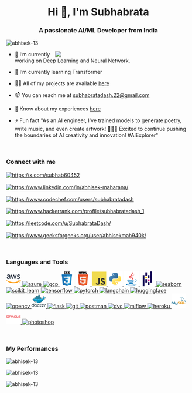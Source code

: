 <!--
abhisek-13/abhisek-13 is a ✨ special ✨ repository because its README.md (this file) appears on your GitHub profile.

Here are some ideas to get you started:

- 🔭 I’m currently working on ...
- 🌱 I’m currently learning ...
- 👯 I’m looking to collaborate on ...
- 🤔 I’m looking for help with ...
- 💬 Ask me about ...
- 📫 How to reach me: ...
- 😄 Pronouns: ...
- ⚡ Fun fact: ...
-->
<h1 align="center">Hi 👋, I'm Subhabrata</h1>
<h3 align="center">A passionate AI/ML Developer from India</h3>


<p align="left"> <img src="https://komarev.com/ghpvc/?username=abhisek-13&label=Profile%20views&color=0e75b6&style=flat" alt="abhisek-13" /> </p>

<img src="https://static.wixstatic.com/media/3eee0b_8b6780c6bd8245ecafdbe55d8db7e2df~mv2.gif" align="right" width = 370px />

- 🔭 I’m currently working on Deep Learning and Neural Network.

- 🌱 I’m currently learning Transformer

- 👨‍💻 All of my projects are available [here](https://github.com/abhisek-13?tab=repositories)

- 📫 You can reach me at subhabratadash.22@gmail.com

- 📄 Know about my experiences [here](https://drive.google.com/file/d/1CBWAeSxibSHf6DicNBZO8T9x7SB-k-0C/view?usp=drive_link)

- ⚡ Fun fact "As an AI engineer, I've trained models to generate poetry, write music, and even create artwork! 🤖🎨🎶 Excited to continue pushing the boundaries of AI creativity and innovation! #AIExplorer"

<br>

<h3 align="left">Connect with me</h3>
<p align="left">
<a href="https://x.com/subhab60452" target="blank"><img align="center" src="https://img.freepik.com/free-vector/new-2023-twitter-logo-x-icon-design_1017-45418.jpg?size=338&ext=jpg&ga=GA1.1.1413502914.1719792000&semt=ais_user" alt="https://x.com/subhab60452" height="30" width="40" /></a>
  
<a href="https://www.linkedin.com/in/subhabrata-dash-22sd02/" target="blank"><img align="center" src="https://raw.githubusercontent.com/rahuldkjain/github-profile-readme-generator/master/src/images/icons/Social/linked-in-alt.svg" alt="https://www.linkedin.com/in/abhisek-maharana/" height="30" width="40" /></a>

<a href="https://www.codechef.com/users/subhabratadash" target="blank"><img align="center" src="" alt="https://www.codechef.com/users/subhabratadash" height="30" width="40" /></a>
  
<a href="https://www.hackerrank.com/profile/subhabratadash_1" target="blank"><img align="center" src="https://raw.githubusercontent.com/rahuldkjain/github-profile-readme-generator/master/src/images/icons/Social/hackerrank.svg" alt="https://www.hackerrank.com/profile/subhabratadash_1" height="30" width="40" /></a>

<a href="https://leetcode.com/u/SubhabrataDash/" target="blank"><img align="center" src="https://raw.githubusercontent.com/rahuldkjain/github-profile-readme-generator/master/src/images/icons/Social/leet-code.svg" alt="https://leetcode.com/u/SubhabrataDash/" height="30" width="40" /></a>

<a href="https://www.geeksforgeeks.org/user/abhisekmah940k/" target="blank"><img align="center" src="https://raw.githubusercontent.com/rahuldkjain/github-profile-readme-generator/master/src/images/icons/Social/geeks-for-geeks.svg" alt="https://www.geeksforgeeks.org/user/abhisekmah940k/" height="30" width="40" /></a>
</p>

<br>

<h3 align="left">Languages and Tools</h3>
<p align="left"> <a href="https://aws.amazon.com" target="_blank" rel="noreferrer"> <img src="https://raw.githubusercontent.com/devicons/devicon/master/icons/amazonwebservices/amazonwebservices-original-wordmark.svg" alt="aws" width="40" height="40"/> </a> <a href="https://azure.microsoft.com/en-in/" target="_blank" rel="noreferrer"> <img src="https://www.vectorlogo.zone/logos/microsoft_azure/microsoft_azure-icon.svg" alt="azure" width="40" height="40"/> </a> <a href="https://cloud.google.com" target="_blank" rel="noreferrer"> <img src="https://www.vectorlogo.zone/logos/google_cloud/google_cloud-icon.svg" alt="gcp" width="40" height="40"/> </a> <a href="https://www.w3schools.com/css/" target="_blank" rel="noreferrer"> <img src="https://raw.githubusercontent.com/devicons/devicon/master/icons/css3/css3-original-wordmark.svg" alt="css3" width="40" height="40"/> </a> <a href="https://www.w3.org/html/" target="_blank" rel="noreferrer"> <img src="https://raw.githubusercontent.com/devicons/devicon/master/icons/html5/html5-original-wordmark.svg" alt="html5" width="40" height="40"/> </a> <a href="https://developer.mozilla.org/en-US/docs/Web/JavaScript" target="_blank" rel="noreferrer"> <img src="https://raw.githubusercontent.com/devicons/devicon/master/icons/javascript/javascript-original.svg" alt="javascript" width="40" height="40"/> </a> <a href="https://www.python.org" target="_blank" rel="noreferrer"> <img src="https://raw.githubusercontent.com/devicons/devicon/master/icons/python/python-original.svg" alt="python" width="40" height="40"/> </a> <a href="https://www.java.com" target="_blank" rel="noreferrer"> <img src="https://raw.githubusercontent.com/devicons/devicon/master/icons/java/java-original.svg" alt="java" width="40" height="40"/> </a> <a href="https://pandas.pydata.org/" target="_blank" rel="noreferrer"> <img src="https://raw.githubusercontent.com/devicons/devicon/2ae2a900d2f041da66e950e4d48052658d850630/icons/pandas/pandas-original.svg" alt="pandas" width="40" height="40"/> </a> <a href="https://seaborn.pydata.org/" target="_blank" rel="noreferrer"> <img src="https://seaborn.pydata.org/_images/logo-mark-lightbg.svg" alt="seaborn" width="40" height="40"/> </a> <a href="https://scikit-learn.org/" target="_blank" rel="noreferrer"> <img src="https://upload.wikimedia.org/wikipedia/commons/0/05/Scikit_learn_logo_small.svg" alt="scikit_learn" width="40" height="40"/> </a> <a href="https://www.tensorflow.org" target="_blank" rel="noreferrer"> <img src="https://www.vectorlogo.zone/logos/tensorflow/tensorflow-icon.svg" alt="tensorflow" width="40" height="40"/> </a> <a href="https://pytorch.org/" target="_blank" rel="noreferrer"> <img src="https://www.vectorlogo.zone/logos/pytorch/pytorch-icon.svg" alt="pytorch" width="40" height="40"/> </a> <a href="https://www.langchain.com/" target="_blank" rel="noreferrer"> <img src="https://cdn.analyticsvidhya.com/wp-content/uploads/2023/07/langchain3.png" alt="langchain" width="40" height="40"/> </a> <a href="https://huggingface.co/" target="_blank" rel="noreferrer"> <img src="https://huggingface.co/front/assets/huggingface_logo-noborder.svg" alt="huggingface" width="40" height="40"/> </a> <a href="https://opencv.org/" target="_blank" rel="noreferrer"> <img src="https://www.vectorlogo.zone/logos/opencv/opencv-icon.svg" alt="opencv" width="40" height="40"/> </a> <a href="https://www.docker.com/" target="_blank" rel="noreferrer"> <img src="https://raw.githubusercontent.com/devicons/devicon/master/icons/docker/docker-original-wordmark.svg" alt="docker" width="40" height="40"/> </a> <a href="https://flask.palletsprojects.com/" target="_blank" rel="noreferrer"> <img src="https://encrypted-tbn0.gstatic.com/images?q=tbn:ANd9GcSY-uSR_8O7PoQHwvHP36Zer9KlQmCk7-_Fcg&s" alt="flask" width="40" height="40"/> </a> <a href="https://git-scm.com/" target="_blank" rel="noreferrer"> <img src="https://www.vectorlogo.zone/logos/git-scm/git-scm-icon.svg" alt="git" width="40" height="40"/> </a> <a href="https://postman.com" target="_blank" rel="noreferrer"> <img src="https://www.vectorlogo.zone/logos/getpostman/getpostman-icon.svg" alt="postman" width="40" height="40"/> </a> <a href="https://dvc.org/" target="_blank" rel="noreferrer"> <img src="https://dvc.org/img/logos/dvc.svg" alt="dvc" width="40" height="40"/> </a> <a href="https://mlflow.org/" target="_blank" rel="noreferrer"> <img src="https://mlflow.org/img/mlflow-black.svg" alt="mlflow" width="40" height="40"/> </a> <a href="https://heroku.com" target="_blank" rel="noreferrer"> <img src="https://www.vectorlogo.zone/logos/heroku/heroku-icon.svg" alt="heroku" width="40" height="40"/> </a> <a href="https://www.mysql.com/" target="_blank" rel="noreferrer"> <img src="https://raw.githubusercontent.com/devicons/devicon/master/icons/mysql/mysql-original-wordmark.svg" alt="mysql" width="40" height="40"/> </a> <a href="https://www.oracle.com/" target="_blank" rel="noreferrer"> <img src="https://raw.githubusercontent.com/devicons/devicon/master/icons/oracle/oracle-original.svg" alt="oracle" width="40" height="40"/> </a> <a href="https://www.photoshop.com/en" target="_blank" rel="noreferrer"> <img src="https://encrypted-tbn0.gstatic.com/images?q=tbn:ANd9GcSOggcxHxPZolo0bL9rWj5SeoMVbITg3uSzsA&s" alt="photoshop" width="40" height="40"/> </a> </p>

<br>
<h3 align="left">My Performances</h3>
<p><img src="https://github-readme-stats.vercel.app/api/top-langs?username=abhisek-13&show_icons=true&locale=en&layout=compact" alt="abhisek-13" /> </p>

<p> <img src="https://github-readme-stats.vercel.app/api?username=abhisek-13&show_icons=true&locale=en" alt="abhisek-13" /> </p>

<p><img src="https://github-readme-streak-stats.herokuapp.com/?user=abhisek-13&" alt="abhisek-13" /></p>
